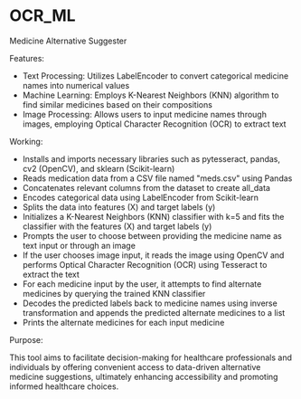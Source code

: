 # OCR_ML
Medicine Alternative Suggester

Features:

- Text Processing: Utilizes LabelEncoder to convert categorical medicine names into numerical values
- Machine Learning: Employs K-Nearest Neighbors (KNN) algorithm to find similar medicines based on their compositions
- Image Processing: Allows users to input medicine names through images, employing Optical Character Recognition (OCR) to extract text

Working:

- Installs and imports necessary libraries such as pytesseract, pandas, cv2 (OpenCV), and sklearn (Scikit-learn)
- Reads medication data from a CSV file named "meds.csv" using Pandas
- Concatenates relevant columns from the dataset to create all_data
- Encodes categorical data using LabelEncoder from Scikit-learn
- Splits the data into features (X) and target labels (y)
- Initializes a K-Nearest Neighbors (KNN) classifier with k=5 and fits the classifier with the features (X) and target labels (y)
- Prompts the user to choose between providing the medicine name as text input or through an image
- If the user chooses image input, it reads the image using OpenCV and performs Optical Character Recognition (OCR) using Tesseract to extract the text
- For each medicine input by the user, it attempts to find alternate medicines by querying the trained KNN classifier
- Decodes the predicted labels back to medicine names using inverse transformation and appends the predicted alternate medicines to a list
- Prints the alternate medicines for each input medicine
  
Purpose:

This tool aims to facilitate decision-making for healthcare professionals and individuals by offering convenient access to data-driven alternative medicine suggestions, ultimately enhancing accessibility and promoting informed healthcare choices.
